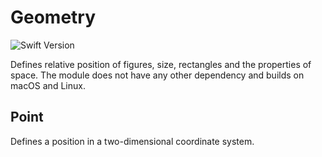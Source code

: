 # Geometry

![Swift Version][swift]

Defines relative position of figures, size, rectangles and the properties of space.
The module does not have any other dependency and builds on macOS and Linux.

## Point

Defines a position in a two-dimensional coordinate system.

[swift]: https://img.shields.io/badge/Swift-4.1-red.svg "Swift Version"
